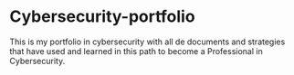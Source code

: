 # Cybersecurity-portfolio
This is my portfolio in cybersecurity with all de documents and strategies that have used and learned in this path to become a Professional in Cybersecurity.
